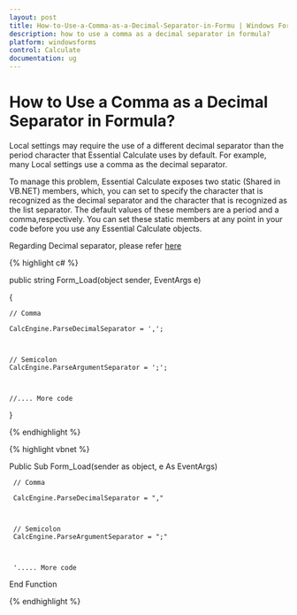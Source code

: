 ```yaml
---
layout: post
title: How-to-Use-a-Comma-as-a-Decimal-Separator-in-Formu | Windows Forms | Syncfusion
description: how to use a comma as a decimal separator in formula?
platform: windowsforms
control: Calculate
documentation: ug
---
```


# How to Use a Comma as a Decimal Separator in Formula?

Local settings may require the use of a different decimal separator than the period character that Essential Calculate uses by default. For example, many Local settings use a comma as the decimal separator.

To manage this problem, Essential Calculate exposes two static (Shared in VB.NET) members, which, you can set to specify the character that is recognized as the decimal separator and the character that is recognized as the list separator. The default values of these members are a period and a comma,respectively. You can set these static members at any point in your code before you use any Essential Calculate objects.

Regarding Decimal separator, please refer [here](https://help.syncfusion.com/windowsforms/calculate/working-with-calcengine#parsedecimalseparator)

{% highlight c# %}




public string Form_Load(object sender, EventArgs e)

{ 



    // Comma

    CalcEngine.ParseDecimalSeparator = ','; 



    // Semicolon
    CalcEngine.ParseArgumentSeparator = ';'; 



    //.... More code

}

{% endhighlight %}

{% highlight vbnet %}




Public Sub Form_Load(sender as object, e As EventArgs)



     // Comma

     CalcEngine.ParseDecimalSeparator = "," 



     // Semicolon
     CalcEngine.ParseArgumentSeparator = ";" 



     '..... More code 

End Function 


{% endhighlight %}
